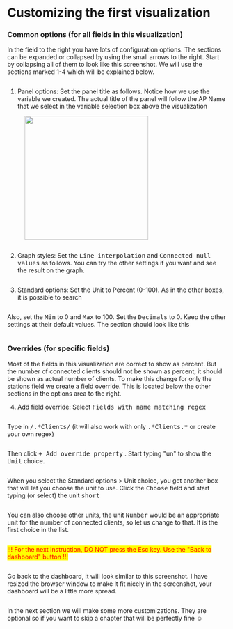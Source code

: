 # Customizing the first visualization

### Common options (for all fields in this visualization)

In the field to the right you have lots of configuration options. The sections can be expanded or collapsed by using the small arrows to the right. Start by collapsing all of them to look like this screenshot. We will use the sections marked 1-4 which will be explained below.

<figure><img src="../../.gitbook/assets/image (1) (1).png" alt=""><figcaption></figcaption></figure>

1. Panel options: Set the panel title as follows. Notice how we use the variable we created. The actual title of the panel will follow the AP Name that we select in the variable selection box above the visualization

<figure><img src="../../.gitbook/assets/image (2) (1).png" alt="" width="284"><figcaption></figcaption></figure>

<figure><img src="../../.gitbook/assets/image (3) (1).png" alt=""><figcaption></figcaption></figure>

2. Graph styles: Set the <kbd>Line interpolation</kbd> and <kbd>Connected null values</kbd> as follows. You can try the other settings if you want and see the result on the graph.

<figure><img src="../../.gitbook/assets/image (5) (1).png" alt=""><figcaption></figcaption></figure>

3. Standard options: Set the Unit to Percent (0-100). As in the other boxes, it is possible to search

<figure><img src="../../.gitbook/assets/image (6) (1).png" alt=""><figcaption></figcaption></figure>

Also, set the <kbd>Min</kbd> to 0 and <kbd>Max</kbd> to 100. Set the <kbd>Decimals</kbd> to 0. Keep the other settings at their default values. The section should look like this

<figure><img src="../../.gitbook/assets/image (8) (1).png" alt=""><figcaption></figcaption></figure>

### Overrides (for specific fields)

Most of the fields in this visualization are correct to show as percent. But the number of connected clients should not be shown as percent, it should be shown as actual number of clients. To make this change for only the stations field we create a field override. This is located below the other sections in the options area to the right.

4. Add field override: Select <kbd>Fields with name matching regex</kbd>

<figure><img src="../../.gitbook/assets/image (9) (1).png" alt=""><figcaption></figcaption></figure>

Type in <kbd>/.\*Clients/</kbd> (it will also work with only <kbd>.\*Clients.\*</kbd> or create your own regex)

<figure><img src="../../.gitbook/assets/image (11) (1).png" alt=""><figcaption></figcaption></figure>

Then click <kbd>+ Add override property</kbd> . Start typing "un" to show the <kbd>Unit</kbd> choice.

<figure><img src="../../.gitbook/assets/image (12) (1).png" alt=""><figcaption></figcaption></figure>

When you select the Standard options > Unit choice, you get another box that will let you choose the unit to use. Click the <kbd>Choose</kbd> field and start typing (or select) the unit <kbd>short</kbd>&#x20;

<figure><img src="../../.gitbook/assets/image (13) (1).png" alt=""><figcaption></figcaption></figure>

You can also choose other units, the unit <kbd>Number</kbd> would be an appropriate unit for the number of connected clients, so let us change to that. It is the first choice in the list.

<figure><img src="../../.gitbook/assets/image (14) (1).png" alt=""><figcaption></figcaption></figure>

<mark style="color:red;">!!! For the next instruction, DO NOT press the Esc key. Use the "Back to dashboard" button !!!</mark>

<figure><img src="../../.gitbook/assets/image (16) (1).png" alt=""><figcaption></figcaption></figure>

Go back to the dashboard, it will look similar to this screenshot. I have resized the browser window to make it fit nicely in the screenshot, your dashboard will be a little more spread.

<figure><img src="../../.gitbook/assets/image (15) (1).png" alt=""><figcaption></figcaption></figure>

In the next section we will make some more customizations. They are optional so if you want to skip a chapter that will be perfectly fine :relaxed:
